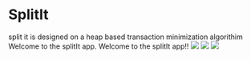 # SplitIt
split it is designed on a heap based transaction minimization algorithim
Welcome to the splitIt app.
Welcome to the splitIt app!!
![](images/img1.PNG)
![](images/img2.PNG)
![](images/img3.PNG)
